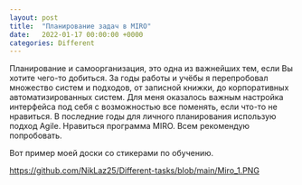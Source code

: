 ```yaml
---
layout: post
title:  "Планирование задач в MIRO"
date:   2022-01-17 00:00:00 +0000
categories: Different
---
```



Планирование и самоорганизация, это одна из важнейших тем, если Вы хотите чего-то добиться.
За годы работы и учёбы я перепробовал множество систем и подходов, от записной книжки, до корпоративных автоматизированных систем.
Для меня оказалось важным настройка интерфейса под себя с возможностью все поменять, если что-то не нравиться. В последние годы для личного планирования использую подход Agile. Нравиться программа MIRO. Всем рекомендую попробовать.

Вот пример моей доски со стикерами по обучению.

https://github.com/NikLaz25/Different-tasks/blob/main/Miro_1.PNG
